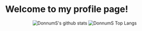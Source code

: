 # Welcome to my profile page!

<div align="center">
<img src="https://github-readme-stats.vercel.app/api?username=DonnumS&hide=['stars']&show_icons=true&theme=tokyonight" alt="DonnumS's github stats">

<img src="https://github-readme-stats.vercel.app/api/top-langs/?username=DonnumS&hide_langs_below=1&theme=tokyonight" alt="DonnumS Top Langs">

<div/>
